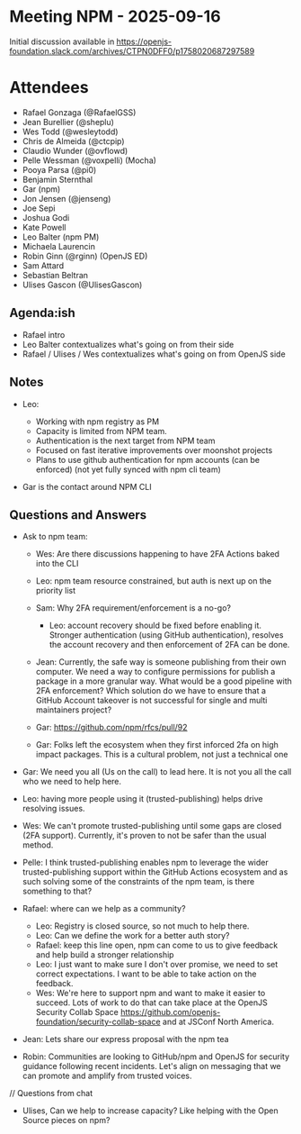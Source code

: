 # Meeting NPM - 2025-09-16

Initial discussion available in https://openjs-foundation.slack.com/archives/CTPN0DFF0/p1758020687297589

# Attendees

- Rafael Gonzaga (@RafaelGSS)
- Jean Burellier (@sheplu)
- Wes Todd (@wesleytodd)
- Chris de Almeida (@ctcpip)
- Claudio Wunder (@ovflowd)
- Pelle Wessman (@voxpelli) (Mocha)
- Pooya Parsa (@pi0)
- Benjamin Sternthal
- Gar (npm)
- Jon Jensen (@jenseng)
- Joe Sepi
- Joshua Godi
- Kate Powell
- Leo Balter (npm PM)
- Michaela Laurencin
- Robin Ginn (@rginn) (OpenJS ED)
- Sam Attard
- Sebastian Beltran
- Ulises Gascon (@UlisesGascon)

## Agenda:ish

* Rafael intro
* Leo Balter contextualizes what's going on from their side
* Rafael / Ulises / Wes contextualizes what's going on from OpenJS side

## Notes

* Leo:
  * Working with npm registry as PM
  * Capacity is limited from NPM team.
  * Authentication is the next target from NPM team
  * Focused on fast iterative improvements over moonshot projects
  * Plans to use github authentication for npm accounts (can be enforced) (not yet fully synced with npm cli team)

* Gar is the contact around NPM CLI

## Questions and Answers

* Ask to npm team:
  * Wes: Are there discussions happening to have 2FA Actions baked into the CLI
  * Leo: npm team resource constrained, but auth is next up on the priority list
  * Sam: Why 2FA requirement/enforcement is a no-go?
    * Leo: account recovery should be fixed before enabling it. Stronger authentication (using GitHub authentication), resolves the account recovery and then enforcement of 2FA can be done.

  * Jean: Currently, the safe way is someone publishing from their own computer. We need a way to configure permissions for publish a package in a more granular way. What would be a good pipeline with 2FA enforcement? Which solution do we have to ensure that a GitHub Account takeover is not successful for single and multi maintainers project?

  * Gar: https://github.com/npm/rfcs/pull/92
  * Gar: Folks left the ecosystem when they first inforced 2fa on high impact packages. This is a cultural problem, not just a technical one
* Gar: We need you all (Us on the call) to lead here. It is not you all the call who we need to help here. 
* Leo: having more people using it (trusted-publishing) helps drive resolving issues.
* Wes: We can't promote trusted-publishing until some gaps are closed (2FA support). Currently, it's proven to not be safer than the usual method.

* Pelle: I think trusted-publishing enables npm to leverage the wider trusted-publishing support within the GitHub Actions ecosystem and as such solving some of the constraints of the npm team, is there something to that?

* Rafael: where can we help as a community?
    * Leo: Registry is closed source, so not much to help there.
    * Leo: Can we define the work for a better auth story?
    * Rafael: keep this line open, npm can come to us to give feedback and help build a stronger relationship
    * Leo: I just want to make sure I don't over promise, we need to set correct expectations. I want to be able to take 
    action on the feedback.
    * Wes: We're here to support npm and want to make it easier to succeed. Lots of work to do that can take place at the OpenJS Security Collab Space https://github.com/openjs-foundation/security-collab-space and at JSConf North America.
* Jean: Lets share our express proposal with the npm tea
* Robin: Communities are looking to GitHub/npm and OpenJS for security guidance following recent incidents. Let's align on messaging that we can promote and amplify from trusted voices. 

// Questions from chat

* Ulises, Can we help to increase capacity? Like helping with the Open Source pieces on npm?
